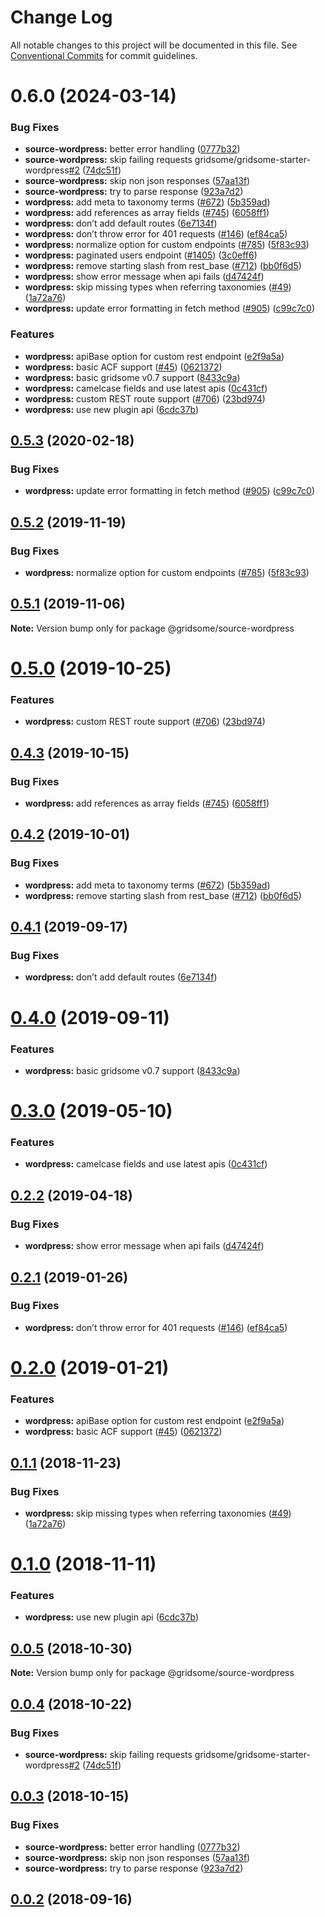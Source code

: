 # Change Log

All notable changes to this project will be documented in this file.
See [Conventional Commits](https://conventionalcommits.org) for commit guidelines.

# 0.6.0 (2024-03-14)


### Bug Fixes

* **source-wordpress:** better error handling ([0777b32](https://github.com/gridsome/gridsome/tree/master/packages/source-wordpress/commit/0777b32c4fc408ae049af71478aef85f320a0ddd))
* **source-wordpress:** skip failing requests gridsome/gridsome-starter-wordpress[#2](https://github.com/gridsome/gridsome/tree/master/packages/source-wordpress/issues/2) ([74dc51f](https://github.com/gridsome/gridsome/tree/master/packages/source-wordpress/commit/74dc51f514d089218b843508969a9dd910ba0aca))
* **source-wordpress:** skip non json responses ([57aa13f](https://github.com/gridsome/gridsome/tree/master/packages/source-wordpress/commit/57aa13f63e76218157463ce7b9925db768b11e67))
* **source-wordpress:** try to parse response ([923a7d2](https://github.com/gridsome/gridsome/tree/master/packages/source-wordpress/commit/923a7d265eb2c04f524791336b6b0ea521fd2cca))
* **wordpress:** add meta to taxonomy terms ([#672](https://github.com/gridsome/gridsome/tree/master/packages/source-wordpress/issues/672)) ([5b359ad](https://github.com/gridsome/gridsome/tree/master/packages/source-wordpress/commit/5b359adeb612d91ff2fa8dc6f5ca7ca20238a446))
* **wordpress:** add references as array fields ([#745](https://github.com/gridsome/gridsome/tree/master/packages/source-wordpress/issues/745)) ([6058ff1](https://github.com/gridsome/gridsome/tree/master/packages/source-wordpress/commit/6058ff167852e3bdc81855b9084e11b505f1024b))
* **wordpress:** don’t add default routes ([6e7134f](https://github.com/gridsome/gridsome/tree/master/packages/source-wordpress/commit/6e7134f48f1bc182b77dc2375cf63b7304ca9bf1))
* **wordpress:** don’t throw error for 401 requests ([#146](https://github.com/gridsome/gridsome/tree/master/packages/source-wordpress/issues/146)) ([ef84ca5](https://github.com/gridsome/gridsome/tree/master/packages/source-wordpress/commit/ef84ca512630bb3724b5532eafa67a6a62bfeb52))
* **wordpress:** normalize option for custom endpoints ([#785](https://github.com/gridsome/gridsome/tree/master/packages/source-wordpress/issues/785)) ([5f83c93](https://github.com/gridsome/gridsome/tree/master/packages/source-wordpress/commit/5f83c93397e3343502966e2d35221f3cdc9bc63d))
* **wordpress:** paginated users endpoint ([#1405](https://github.com/gridsome/gridsome/tree/master/packages/source-wordpress/issues/1405)) ([3c0eff6](https://github.com/gridsome/gridsome/tree/master/packages/source-wordpress/commit/3c0eff6cfe69b12fc2922aaecc7964d33d75451e))
* **wordpress:** remove starting slash from rest_base ([#712](https://github.com/gridsome/gridsome/tree/master/packages/source-wordpress/issues/712)) ([bb0f6d5](https://github.com/gridsome/gridsome/tree/master/packages/source-wordpress/commit/bb0f6d5c200ba28d6f2506494582633a16a46149))
* **wordpress:** show error message when api fails ([d47424f](https://github.com/gridsome/gridsome/tree/master/packages/source-wordpress/commit/d47424fce105de2c4a2a7bda30bd88f1c2d7dca8))
* **wordpress:** skip missing types when referring taxonomies ([#49](https://github.com/gridsome/gridsome/tree/master/packages/source-wordpress/issues/49)) ([1a72a76](https://github.com/gridsome/gridsome/tree/master/packages/source-wordpress/commit/1a72a7645521993cefffd7c935cd50e0ab2fff7e))
* **wordpress:** update error formatting in fetch method ([#905](https://github.com/gridsome/gridsome/tree/master/packages/source-wordpress/issues/905)) ([c99c7c0](https://github.com/gridsome/gridsome/tree/master/packages/source-wordpress/commit/c99c7c0e252f294f2f1f9b7d8df5122dd62b27aa))


### Features

* **wordpress:** apiBase option for custom rest endpoint ([e2f9a5a](https://github.com/gridsome/gridsome/tree/master/packages/source-wordpress/commit/e2f9a5af69d522a7b07e830a2821faa273f3a3fe))
* **wordpress:** basic ACF support ([#45](https://github.com/gridsome/gridsome/tree/master/packages/source-wordpress/issues/45)) ([0621372](https://github.com/gridsome/gridsome/tree/master/packages/source-wordpress/commit/06213729682105f76c055541243f61181cf48c15))
* **wordpress:** basic gridsome v0.7 support ([8433c9a](https://github.com/gridsome/gridsome/tree/master/packages/source-wordpress/commit/8433c9a5bb70ef9dc7f20db635754f25b18084c6))
* **wordpress:** camelcase fields and use latest apis ([0c431cf](https://github.com/gridsome/gridsome/tree/master/packages/source-wordpress/commit/0c431cf184fe6da4218d0ea8692f5cbc608b6d12))
* **wordpress:** custom REST route support ([#706](https://github.com/gridsome/gridsome/tree/master/packages/source-wordpress/issues/706)) ([23bd974](https://github.com/gridsome/gridsome/tree/master/packages/source-wordpress/commit/23bd974a4fadd89307634e7fcfc2c41866996421))
* **wordpress:** use new plugin api ([6cdc37b](https://github.com/gridsome/gridsome/tree/master/packages/source-wordpress/commit/6cdc37b376b098ac62bf86ff7065d4dd541903d1))





## [0.5.3](https://github.com/gridsome/gridsome/tree/master/packages/source-wordpress/compare/@gridsome/source-wordpress@0.5.2...@gridsome/source-wordpress@0.5.3) (2020-02-18)


### Bug Fixes

* **wordpress:** update error formatting in fetch method ([#905](https://github.com/gridsome/gridsome/tree/master/packages/source-wordpress/issues/905)) ([c99c7c0](https://github.com/gridsome/gridsome/tree/master/packages/source-wordpress/commit/c99c7c0e252f294f2f1f9b7d8df5122dd62b27aa))





## [0.5.2](https://github.com/gridsome/gridsome/tree/master/packages/source-wordpress/compare/@gridsome/source-wordpress@0.5.1...@gridsome/source-wordpress@0.5.2) (2019-11-19)


### Bug Fixes

* **wordpress:** normalize option for custom endpoints ([#785](https://github.com/gridsome/gridsome/tree/master/packages/source-wordpress/issues/785)) ([5f83c93](https://github.com/gridsome/gridsome/tree/master/packages/source-wordpress/commit/5f83c93))





## [0.5.1](https://github.com/gridsome/gridsome/tree/master/packages/source-wordpress/compare/@gridsome/source-wordpress@0.5.0...@gridsome/source-wordpress@0.5.1) (2019-11-06)

**Note:** Version bump only for package @gridsome/source-wordpress





# [0.5.0](https://github.com/gridsome/gridsome/tree/master/packages/source-wordpress/compare/@gridsome/source-wordpress@0.4.3...@gridsome/source-wordpress@0.5.0) (2019-10-25)


### Features

* **wordpress:** custom REST route support ([#706](https://github.com/gridsome/gridsome/tree/master/packages/source-wordpress/issues/706)) ([23bd974](https://github.com/gridsome/gridsome/tree/master/packages/source-wordpress/commit/23bd974))





## [0.4.3](https://github.com/gridsome/gridsome/tree/master/packages/source-wordpress/compare/@gridsome/source-wordpress@0.4.2...@gridsome/source-wordpress@0.4.3) (2019-10-15)


### Bug Fixes

* **wordpress:** add references as array fields ([#745](https://github.com/gridsome/gridsome/tree/master/packages/source-wordpress/issues/745)) ([6058ff1](https://github.com/gridsome/gridsome/tree/master/packages/source-wordpress/commit/6058ff1))





## [0.4.2](https://github.com/gridsome/gridsome/tree/master/packages/source-wordpress/compare/@gridsome/source-wordpress@0.4.1...@gridsome/source-wordpress@0.4.2) (2019-10-01)


### Bug Fixes

* **wordpress:** add meta to taxonomy terms ([#672](https://github.com/gridsome/gridsome/tree/master/packages/source-wordpress/issues/672)) ([5b359ad](https://github.com/gridsome/gridsome/tree/master/packages/source-wordpress/commit/5b359ad))
* **wordpress:** remove starting slash from rest_base ([#712](https://github.com/gridsome/gridsome/tree/master/packages/source-wordpress/issues/712)) ([bb0f6d5](https://github.com/gridsome/gridsome/tree/master/packages/source-wordpress/commit/bb0f6d5))





## [0.4.1](https://github.com/gridsome/gridsome/tree/master/packages/source-wordpress/compare/@gridsome/source-wordpress@0.4.0...@gridsome/source-wordpress@0.4.1) (2019-09-17)


### Bug Fixes

* **wordpress:** don’t add default routes ([6e7134f](https://github.com/gridsome/gridsome/tree/master/packages/source-wordpress/commit/6e7134f))





# [0.4.0](https://github.com/gridsome/gridsome/tree/master/packages/source-wordpress/compare/@gridsome/source-wordpress@0.3.0...@gridsome/source-wordpress@0.4.0) (2019-09-11)


### Features

* **wordpress:** basic gridsome v0.7 support ([8433c9a](https://github.com/gridsome/gridsome/tree/master/packages/source-wordpress/commit/8433c9a))





# [0.3.0](https://github.com/gridsome/gridsome/tree/master/packages/source-wordpress/compare/@gridsome/source-wordpress@0.2.2...@gridsome/source-wordpress@0.3.0) (2019-05-10)


### Features

* **wordpress:** camelcase fields and use latest apis ([0c431cf](https://github.com/gridsome/gridsome/tree/master/packages/source-wordpress/commit/0c431cf))





## [0.2.2](https://github.com/gridsome/gridsome/tree/master/packages/source-wordpress/compare/@gridsome/source-wordpress@0.2.1...@gridsome/source-wordpress@0.2.2) (2019-04-18)


### Bug Fixes

* **wordpress:** show error message when api fails ([d47424f](https://github.com/gridsome/gridsome/tree/master/packages/source-wordpress/commit/d47424f))





<a name="0.2.1"></a>
## [0.2.1](https://github.com/gridsome/gridsome/tree/master/packages/source-wordpress/compare/@gridsome/source-wordpress@0.2.0...@gridsome/source-wordpress@0.2.1) (2019-01-26)


### Bug Fixes

* **wordpress:** don’t throw error for 401 requests ([#146](https://github.com/gridsome/gridsome/tree/master/packages/source-wordpress/issues/146)) ([ef84ca5](https://github.com/gridsome/gridsome/tree/master/packages/source-wordpress/commit/ef84ca5))





<a name="0.2.0"></a>
# [0.2.0](https://github.com/gridsome/gridsome/tree/master/packages/source-wordpress/compare/@gridsome/source-wordpress@0.1.1...@gridsome/source-wordpress@0.2.0) (2019-01-21)


### Features

* **wordpress:** apiBase option for custom rest endpoint ([e2f9a5a](https://github.com/gridsome/gridsome/tree/master/packages/source-wordpress/commit/e2f9a5a))
* **wordpress:** basic ACF support ([#45](https://github.com/gridsome/gridsome/tree/master/packages/source-wordpress/issues/45)) ([0621372](https://github.com/gridsome/gridsome/tree/master/packages/source-wordpress/commit/0621372))





<a name="0.1.1"></a>
## [0.1.1](https://github.com/gridsome/gridsome/compare/@gridsome/source-wordpress@0.1.0...@gridsome/source-wordpress@0.1.1) (2018-11-23)


### Bug Fixes

* **wordpress:** skip missing types when referring taxonomies ([#49](https://github.com/gridsome/gridsome/issues/49)) ([1a72a76](https://github.com/gridsome/gridsome/commit/1a72a76))


<a name="0.1.0"></a>
# [0.1.0](https://github.com/gridsome/gridsome/compare/@gridsome/source-wordpress@0.0.5...@gridsome/source-wordpress@0.1.0) (2018-11-11)


### Features

* **wordpress:** use new plugin api ([6cdc37b](https://github.com/gridsome/gridsome/commit/6cdc37b))


<a name="0.0.5"></a>
## [0.0.5](https://github.com/gridsome/gridsome/compare/@gridsome/source-wordpress@0.0.4...@gridsome/source-wordpress@0.0.5) (2018-10-30)

**Note:** Version bump only for package @gridsome/source-wordpress


<a name="0.0.4"></a>
## [0.0.4](https://github.com/gridsome/gridsome/compare/@gridsome/source-wordpress@0.0.3...@gridsome/source-wordpress@0.0.4) (2018-10-22)


### Bug Fixes

* **source-wordpress:** skip failing requests gridsome/gridsome-starter-wordpress[#2](https://github.com/gridsome/gridsome/issues/2) ([74dc51f](https://github.com/gridsome/gridsome/commit/74dc51f))


<a name="0.0.3"></a>
## [0.0.3](https://github.com/gridsome/gridsome/compare/142896c2454016dc989a7872faffec7263fc658c...@gridsome/source-wordpress@0.0.3) (2018-10-15)


### Bug Fixes

* **source-wordpress:** better error handling ([0777b32](https://github.com/gridsome/gridsome/commit/0777b32))
* **source-wordpress:** skip non json responses ([57aa13f](https://github.com/gridsome/gridsome/commit/57aa13f))
* **source-wordpress:** try to parse response ([923a7d2](https://github.com/gridsome/gridsome/commit/923a7d2))



<a name="0.0.2"></a>
## [0.0.2](https://github.com/gridsome/gridsome/compare/142896c2454016dc989a7872faffec7263fc658c...@gridsome/source-wordpress@0.0.3) (2018-09-16)
